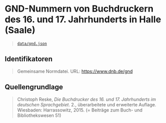 # GND-Nummern von Buchdruckern des 16. und 17. Jahrhunderts in Halle (Saale)

> [`data/gnd.json`](./data/gnd.json)

## Identifikatoren

> Gemeinsame Normdatei. URL: https://www.dnb.de/gnd

## Quellengrundlage

> Christoph Reske, _Die Buchdrucker des 16. und 17. Jahrhunderts im deutschen Sprachgebiet_. 2., überarbeitete und erweiterte Auflage. Wiesbaden: Harrassowitz, 2015. (= Beiträge zum Buch- und Bibliothekswesen 51)
